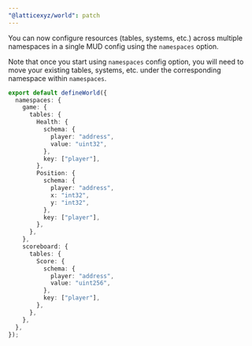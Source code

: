 ```yaml
---
"@latticexyz/world": patch
---
```


You can now configure resources (tables, systems, etc.) across multiple namespaces in a single MUD config using the `namespaces` option.

Note that once you start using `namespaces` config option, you will need to move your existing tables, systems, etc. under the corresponding namespace within `namespaces`.

```ts
export default defineWorld({
  namespaces: {
    game: {
      tables: {
        Health: {
          schema: {
            player: "address",
            value: "uint32",
          },
          key: ["player"],
        },
        Position: {
          schema: {
            player: "address",
            x: "int32",
            y: "int32",
          },
          key: ["player"],
        },
      },
    },
    scoreboard: {
      tables: {
        Score: {
          schema: {
            player: "address",
            value: "uint256",
          },
          key: ["player"],
        },
      },
    },
  },
});
```
